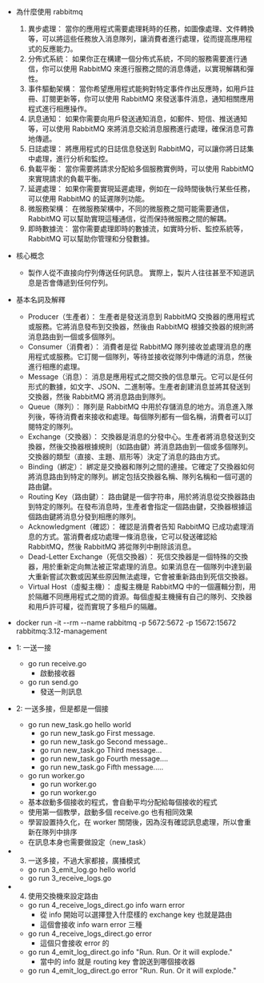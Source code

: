 * 為什麼使用 rabbitmq
  1. 異步處理： 當你的應用程式需要處理耗時的任務，如圖像處理、文件轉換等，可以將這些任務放入消息隊列，讓消費者進行處理，從而提高應用程式的反應能力。
  2. 分佈式系統： 如果你正在構建一個分佈式系統，不同的服務需要進行通信，你可以使用 RabbitMQ 來進行服務之間的消息傳遞，以實現解耦和彈性。
  3. 事件驅動架構： 當你希望應用程式能夠對特定事件作出反應時，如用戶註冊、訂閱更新等，你可以使用 RabbitMQ 來發送事件消息，通知相關應用程式進行相應操作。
  4. 訊息通知： 如果你需要向用戶發送通知消息，如郵件、短信、推送通知等，可以使用 RabbitMQ 來將消息交給消息服務進行處理，確保消息可靠地傳遞。
  5. 日誌處理： 將應用程式的日誌信息發送到 RabbitMQ，可以讓你將日誌集中處理，進行分析和監控。
  6. 負載平衡： 當你需要將請求分配給多個服務實例時，可以使用 RabbitMQ 來實現請求的負載平衡。
  7. 延遲處理： 如果你需要實現延遲處理，例如在一段時間後執行某些任務，可以使用 RabbitMQ 的延遲隊列功能。
  8. 微服務架構： 在微服務架構中，不同的微服務之間可能需要通信，RabbitMQ 可以幫助實現這種通信，從而保持微服務之間的解耦。
  9. 即時數據流： 當你需要處理即時的數據流，如實時分析、監控系統等，RabbitMQ 可以幫助你管理和分發數據。

* 核心概念
  * 製作人從不直接向佇列傳送任何訊息。 實際上，製片人往往甚至不知道訊息是否會傳遞到任何佇列。

* 基本名詞及解釋
  * Producer（生產者）： 生產者是發送消息到 RabbitMQ 交換器的應用程式或服務。它將消息發布到交換器，然後由 RabbitMQ 根據交換器的規則將消息路由到一個或多個隊列。
  * Consumer（消費者）： 消費者是從 RabbitMQ 隊列接收並處理消息的應用程式或服務。它訂閱一個隊列，等待並接收從隊列中傳遞的消息，然後進行相應的處理。
  * Message（消息）： 消息是應用程式之間交換的信息單元。它可以是任何形式的數據，如文字、JSON、二進制等。生產者創建消息並將其發送到交換器，然後 RabbitMQ 將消息路由到隊列。
  * Queue（隊列）： 隊列是 RabbitMQ 中用於存儲消息的地方。消息進入隊列後，等待消費者來接收和處理。每個隊列都有一個名稱，消費者可以訂閱特定的隊列。
  * Exchange（交換器）： 交換器是消息的分發中心。生產者將消息發送到交換器，然後交換器根據規則（如路由鍵）將消息路由到一個或多個隊列。交換器的類型（直接、主題、扇形等）決定了消息的路由方式。
  * Binding（綁定）： 綁定是交換器和隊列之間的連接。它確定了交換器如何將消息路由到特定的隊列。綁定包括交換器名稱、隊列名稱和一個可選的路由鍵。
  * Routing Key（路由鍵）： 路由鍵是一個字符串，用於將消息從交換器路由到特定的隊列。在發布消息時，生產者會指定一個路由鍵，交換器根據這個路由鍵將消息分發到相應的隊列。
  * Acknowledgment（確認）： 確認是消費者告知 RabbitMQ 已成功處理消息的方式。當消費者成功處理一條消息後，它可以發送確認給 RabbitMQ，然後 RabbitMQ 將從隊列中刪除該消息。
  * Dead-Letter Exchange（死信交換器）： 死信交換器是一個特殊的交換器，用於重新定向無法被正常處理的消息。如果消息在一個隊列中達到最大重新嘗試次數或因某些原因無法處理，它會被重新路由到死信交換器。
  * Virtual Host（虛擬主機）： 虛擬主機是 RabbitMQ 中的一個邏輯分割，用於隔離不同應用程式之間的資源。每個虛擬主機擁有自己的隊列、交換器和用戶許可權，從而實現了多租戶的隔離。

* docker run -it --rm --name rabbitmq -p 5672:5672 -p 15672:15672 rabbitmq:3.12-management
* 1: 一送一接
  * go run receive.go
    * 啟動接收器
  * go run send.go
    * 發送一則訊息
* 2: 一送多接，但是都是一個接
  * go run new_task.go hello world
    * go run new_task.go First message.
    * go run new_task.go Second message..
    * go run new_task.go Third message...
    * go run new_task.go Fourth message....
    * go run new_task.go Fifth message.....
  * go run worker.go
    * go run worker.go
    * go run worker.go
  * 基本啟動多個接收的程式，會自動平均分配給每個接收的程式
  * 使用第一個教學，啟動多個 receive.go 也有相同效果
  * 學習設置持久化，在 worker 關閉後，因為沒有確認訊息處理，所以會重新在隊列中排序
  * 在訊息本身也需要做設定（new_task）
* 3. 一送多接，不過大家都接，廣播模式
  * go run 3_emit_log.go hello world
  * go run 3_receive_logs.go
* 4. 使用交換機來設定路由
  * go run 4_receive_logs_direct.go info warn error
    * 從 info 開始可以選擇登入什麼樣的 exchange key 也就是路由
    * 這個會接收 info warn error 三種
  * go run 4_receive_logs_direct.go error
    * 這個只會接收 error 的
  * go run 4_emit_log_direct.go info "Run. Run. Or it will explode."
    * 當中的 info 就是 routing key 會說送到哪個接收器
  * go run 4_emit_log_direct.go error "Run. Run. Or it will explode."